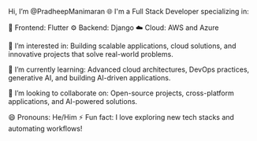 Hi, I’m @PradheepManimaran
🌐 I'm a Full Stack Developer specializing in:

🎨 Frontend: Flutter
⚙️ Backend: Django
☁️ Cloud: AWS and Azure

👀 I’m interested in:
Building scalable applications, cloud solutions, and innovative projects that solve real-world problems.

🌱 I’m currently learning:
Advanced cloud architectures, DevOps practices, generative AI, and building AI-driven applications.

💞️ I’m looking to collaborate on:
Open-source projects, cross-platform applications, and AI-powered solutions.

😄 Pronouns: He/Him
⚡ Fun fact: I love exploring new tech stacks and automating workflows!



<!--- PradheepMV/PradheepMV is a ✨ special ✨ repository because its `README.md` (this file) appears on your GitHub profile. You can click the Preview link to take a look at your changes. --->
